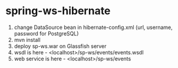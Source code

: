 # spring-ws-hibernate

1. change DataSource bean in hibernate-config.xml (url, username, password for PostgreSQL)
2. mvn install
3. deploy sp-ws.war on Glassfish server
4. wsdl is here - \<localhost\>/sp-ws/events/events.wsdl
5. web service is here - \<localhost\>/sp-ws/events
